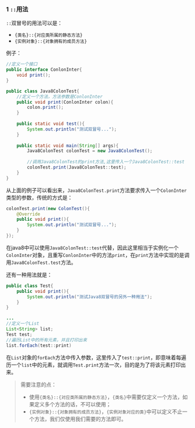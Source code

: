 ### 1 `::`用法

`::`双冒号的用法可以是：

- `{类名}::{对应类所属的静态方法}`
- `{实例对象}::{对象拥有的成员方法}`

例子：

```java
//定义一个接口
public interface ConlonInter{
    void print();
}

public class Java8ColonTest{
    //定义一个方法，方法参数是ConlonInter
    public void print(ConlonInter colon){
        colon.print();
    }
    
    public static void test(){
        System.out.println("测试双冒号...");
    }
    
    public static void main(String[] args){
        Java8ColonTest colonTest = new Java8ColonTest();
        
        //调用Java8ColonTest的print方法,这里传入一个Java8ColonTest::test
        colonTest.print(Java8ColonTest::test);
    }
}
```

从上面的例子可以看出来，`Java8ColonTest.print`方法要求传入一个`ColonInter`类型的参数，传统的方式是：

```java
colonTest.print(new ColonTest(){
    @Override
    public void print(){
        System.out.println("测试双冒号...");
    }
});
```

在java8中可以使用`Java8ColonTest::test`代替，因此这里相当于实例化一个`ColonInter`对象，且重写`ConlonInter`中的方法`print`，在`print`方法中实现的是调用`Java8ColonTest.test`方法。



还有一种用法就是：

```java
public class Test{
    public void print(){
        System.out.println("测试Java8双冒号的另外一种用法");
    }
}

...
//定义一个List
List<String> list;
Test test;
//遍历List中的所有元素，并且打印出来
list.forEach(test::print)
```

在`List`对象的`forEach`方法中传入参数，这里传入了`test::print`，即意味着每遍历一个`list`中的元素，就调用`Test.print`方法一次，目的是为了将该元素打印出来。



> 需要注意的点：
>
> - 使用`{类名}::{对应类所属的静态方法}`，`{类名}`中需要仅定义一个方法，如果定义多个方法的话，不可以使用；
> - `{实例对象}::{对象拥有的成员方法}`，`{实例对象对应的类}`中可以定义不止一个方法，我们仅使用我们需要的方法即可。

